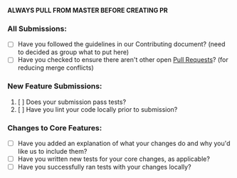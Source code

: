 **ALWAYS PULL FROM MASTER BEFORE CREATING PR**

### All Submissions:

* [ ] Have you followed the guidelines in our Contributing document? (need to decided as group what to put here)
* [ ] Have you checked to ensure there aren't other open [Pull Requests](../../../pulls)? (for reducing merge conflicts)

### New Feature Submissions:

1. [ ] Does your submission pass tests?
2. [ ] Have you lint your code locally prior to submission? 

### Changes to Core Features:

* [ ] Have you added an explanation of what your changes do and why you'd like us to include them?
* [ ] Have you written new tests for your core changes, as applicable?
* [ ] Have you successfully ran tests with your changes locally?
